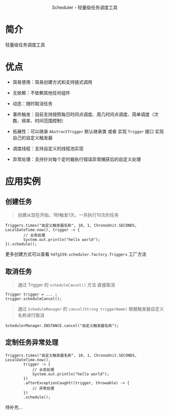 <p align="center">Scheduler - 轻量级任务调度工具</p>

# 简介

轻量级任务调度工具

# 优点

- 简易使用：简易创建方式和支持链式调用

- 无依赖：不依赖其他任何组件

- 动态：随时取消任务

- 事件触发：目前支持按照每日时间点调度、周几时间点调度、简单调度（次数、频率、时间范围控制）

- 拓展性：可以继承 `AbstractTrigger` 默认继承类 或者 实现 `Trigger` 接口 实现自己的自定义触发器

- 调度线程：支持自定义的线程池实现

- 异常处理：支持针对每个定时器执行错误异常捕获后的自定义处理

# 应用实例

## 创建任务

> 创建从现在开始，1秒触发1次，一共执行10次的任务

```
Triggers.times("自定义触发器名称", 10, 1, ChronoUnit.SECONDS, LocalDateTime.now(), trigger -> {
        // 业务处理
        System.out.println("hello world");
}).schedule();
```

更多创建方式可以查看 `hdfg159.scheduler.factory.Triggers` 工厂方法

## 取消任务

> 通过 Trigger 的 `scheduleCancel()` 方法 直接取消

```
Trigger trigger = ... ;
trigger.scheduleCancel();
```

> 通过 `ScheduleManager` 的 `cancel(String triggerName)` 根据触发器自定义名称进行取消

```
SchedulerManager.INSTANCE.cancel("自定义触发器名称");
```

## 定制任务异常处理

```
Triggers.times("自定义触发器名称", 10, 1, ChronoUnit.SECONDS, LocalDateTime.now(),
        trigger -> {
            // 业务处理
            System.out.println("hello world");
        })
        .afterExceptionCaught((trigger, throwable) -> {
            // 异常处理
        })
        .schedule();
```

待补充...